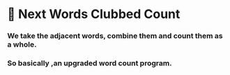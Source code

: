 # :mount_fuji: **Next Words Clubbed Count**
### We take the adjacent words, combine them and count them as a whole.
### So basically ,an upgraded word count program.
